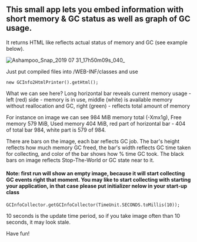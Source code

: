  ## This small app lets you embed information with short memory & GC status as well as graph of GC usage. 
 It returns HTML like reflects actual status of memory and GC (see example below).
 
![Ashampoo_Snap_2019 07 31_17h50m09s_040_](https://user-images.githubusercontent.com/6348292/62222264-be089300-b3bb-11e9-9c81-7e809b67f41e.png)

Just put compiled files into /WEB-INF/classes and use
~~~
new GCInfo2HtmlPrinter().getHtml();
~~~

What we can see here?
Long horizontal bar reveals current memory usage - left (red) side - memory is in use, middle (white) is available memory without reallocation and GC, right (green) - reflects total amount of memory

For instance on image we can see 984 MiB memory total (-Xmx1g), Free memory 579 MiB, Used memory 404 MiB, red part of horizontal bar - 404 of total bar 984, white part is 579 of 984.

There are bars on the image, each bar reflects GC job. The bar's height reflects how much memory GC freed, the bar's width reflects GC time taken for collecting, and color of the bar shows how % time GC took. The black bars on image reflects Stop-The-World or GC state near to it.


#### Note: first run will show an empty image, because it will start collecting GC events right that moment. You may like to start collecting with starting your application, in that case please put initializer nelow in your start-up class
~~~
GCInfoCollector.getGCInfoCollector(TimeUnit.SECONDS.toMillis(10));
~~~
10 seconds is the update time period, so if you take image often than 10 seconds, it may look stale.

Have fun!
